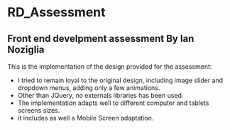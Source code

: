 # RD_Assessment

## Front end develpment assessment By Ian Noziglia

This is the implementation of the design provided for the assessment:
* I tried to remain loyal to the original design, including image slider and dropdown menus, adding only a few animations.
* Other than JQuery, no externals libraries has been used.
* The implementation adapts well to different computer and tablets screens sizes.
* it includes as well a Mobile Screen adaptation.
